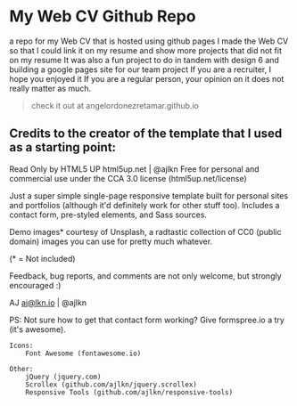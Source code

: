 # My Web CV Github Repo
a repo for my Web CV that is hosted using github pages
I made the Web CV so that I could link it on my resume and show more projects that did not fit on my resume
It was also a fun project to do in tandem with design 6 and building a google pages site for our team project
If you are a recruiter, I hope you enjoyed it
If you are a regular person, your opinion on it does not really matter as much.
> check it out at angelordonezretamar.github.io

## Credits to the creator of the template that I used as a starting point:
Read Only by HTML5 UP
html5up.net | @ajlkn
Free for personal and commercial use under the CCA 3.0 license (html5up.net/license)


Just a super simple single-page responsive template built for personal sites and portfolios
(although it'd definitely work for other stuff too). Includes a contact form, pre-styled
elements, and Sass sources.

Demo images* courtesy of Unsplash, a radtastic collection of CC0 (public domain) images
you can use for pretty much whatever.

(* = Not included)

Feedback, bug reports, and comments are not only welcome, but strongly encouraged :)

AJ
aj@lkn.io | @ajlkn

PS: Not sure how to get that contact form working? Give formspree.io a try (it's awesome).

	Icons:
		Font Awesome (fontawesome.io)

	Other:
		jQuery (jquery.com)
		Scrollex (github.com/ajlkn/jquery.scrollex)
		Responsive Tools (github.com/ajlkn/responsive-tools)

